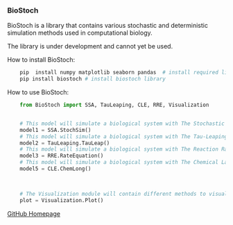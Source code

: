 
### BioStoch

BioStoch is a library that contains various stochastic and deterministic simulation methods used in computational biology.

The library is under development and cannot yet be used.

How to install BioStoch:
```bash
    pip  install numpy matplotlib seaborn pandas  # install required libraries
    pip install biostoch # install biostoch library
```

How to use BioStoch:
```python
    from BioStoch import SSA, TauLeaping, CLE, RRE, Visualization


    # This model will simulate a biological system with The Stochastic Simulation Algorithm (SSA)
    model1 = SSA.StochSim()  
    # This model will simulate a biological system with The Tau-Leaping Algorithm
    model2 = TauLeaping.TauLeap()  
    # This model will simulate a biological system with The Reaction Rate Equations (RRE) algorithm
    model3 = RRE.RateEquation()  
    # This model will simulate a biological system with The Chemical Langevin Equation (CLE) algorithm
    model5 = CLE.ChemLong()  

    

    # The Visualization module will contain different methods to visualize the simulation outputs using matplotlib & seaborn
    plot = Visualization.Plot()  
```

[GitHub Homepage](https://github.com/LoqmanSamani/biostoch)



